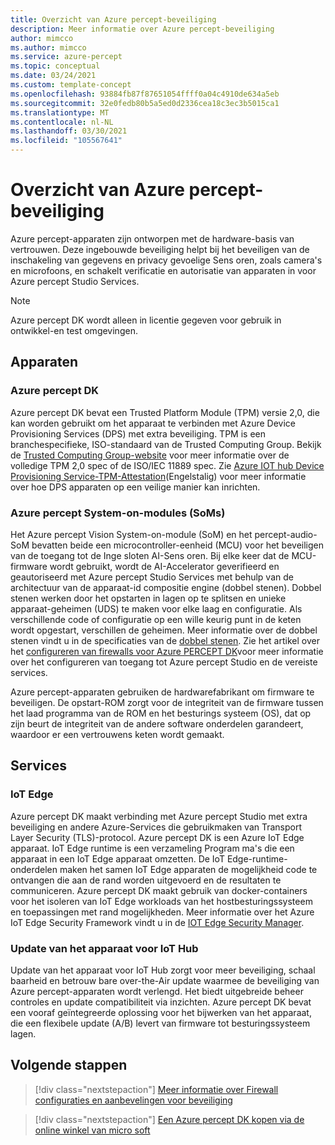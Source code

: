 ```yaml
---
title: Overzicht van Azure percept-beveiliging
description: Meer informatie over Azure percept-beveiliging
author: mimcco
ms.author: mimcco
ms.service: azure-percept
ms.topic: conceptual
ms.date: 03/24/2021
ms.custom: template-concept
ms.openlocfilehash: 93884fb87f87651054ffff0a04c4910de634a5eb
ms.sourcegitcommit: 32e0fedb80b5a5ed0d2336cea18c3ec3b5015ca1
ms.translationtype: MT
ms.contentlocale: nl-NL
ms.lasthandoff: 03/30/2021
ms.locfileid: "105567641"
---
```

# <a name="azure-percept-security-overview"></a>Overzicht van Azure percept-beveiliging

Azure percept-apparaten zijn ontworpen met de hardware-basis van vertrouwen. Deze ingebouwde beveiliging helpt bij het beveiligen van de inschakeling van gegevens en privacy gevoelige Sens oren, zoals camera's en microfoons, en schakelt verificatie en autorisatie van apparaten in voor Azure percept Studio Services.

> [!NOTE]
> Azure percept DK wordt alleen in licentie gegeven voor gebruik in ontwikkel-en test omgevingen.

## <a name="devices"></a>Apparaten

### <a name="azure-percept-dk"></a>Azure percept DK

Azure percept DK bevat een Trusted Platform Module (TPM) versie 2,0, die kan worden gebruikt om het apparaat te verbinden met Azure Device Provisioning Services (DPS) met extra beveiliging. TPM is een branchespecifieke, ISO-standaard van de Trusted Computing Group. Bekijk de [Trusted Computing Group-website](https://trustedcomputinggroup.org/resource/tpm-library-specification/) voor meer informatie over de volledige TPM 2,0 spec of de ISO/IEC 11889 spec. Zie [Azure IOT hub Device Provisioning Service-TPM-Attestation](../iot-dps/concepts-tpm-attestation.md)(Engelstalig) voor meer informatie over hoe DPS apparaten op een veilige manier kan inrichten.

### <a name="azure-percept-system-on-modules-soms"></a>Azure percept System-on-modules (SoMs)

Het Azure percept Vision System-on-module (SoM) en het percept-audio-SoM bevatten beide een microcontroller-eenheid (MCU) voor het beveiligen van de toegang tot de Inge sloten AI-Sens oren. Bij elke keer dat de MCU-firmware wordt gebruikt, wordt de AI-Accelerator geverifieerd en geautoriseerd met Azure percept Studio Services met behulp van de architectuur van de apparaat-id compositie engine (dobbel stenen). Dobbel stenen werken door het opstarten in lagen op te splitsen en unieke apparaat-geheimen (UDS) te maken voor elke laag en configuratie. Als verschillende code of configuratie op een wille keurig punt in de keten wordt opgestart, verschillen de geheimen. Meer informatie over de dobbel stenen vindt u in de specificaties van de [dobbel stenen](https://trustedcomputinggroup.org/work-groups/dice-architectures/). Zie het artikel over het [configureren van firewalls voor Azure PERCEPT DK](concept-security-configuration.md)voor meer informatie over het configureren van toegang tot Azure percept Studio en de vereiste services.

Azure percept-apparaten gebruiken de hardwarefabrikant om firmware te beveiligen. De opstart-ROM zorgt voor de integriteit van de firmware tussen het laad programma van de ROM en het besturings systeem (OS), dat op zijn beurt de integriteit van de andere software onderdelen garandeert, waardoor er een vertrouwens keten wordt gemaakt.

## <a name="services"></a>Services

### <a name="iot-edge"></a>IoT Edge

Azure percept DK maakt verbinding met Azure percept Studio met extra beveiliging en andere Azure-Services die gebruikmaken van Transport Layer Security (TLS)-protocol. Azure percept DK is een Azure IoT Edge apparaat. IoT Edge runtime is een verzameling Program ma's die een apparaat in een IoT Edge apparaat omzetten. De IoT Edge-runtime-onderdelen maken het samen IoT Edge apparaten de mogelijkheid code te ontvangen die aan de rand worden uitgevoerd en de resultaten te communiceren. Azure percept DK maakt gebruik van docker-containers voor het isoleren van IoT Edge workloads van het hostbesturingssysteem en toepassingen met rand mogelijkheden. Meer informatie over het Azure IoT Edge Security Framework vindt u in de [IOT Edge Security Manager](../iot-edge/iot-edge-security-manager.md).

### <a name="device-update-for-iot-hub"></a>Update van het apparaat voor IoT Hub

Update van het apparaat voor IoT Hub zorgt voor meer beveiliging, schaal baarheid en betrouw bare over-the-Air update waarmee de beveiliging van Azure percept-apparaten wordt verlengd. Het biedt uitgebreide beheer controles en update compatibiliteit via inzichten. Azure percept DK bevat een vooraf geïntegreerde oplossing voor het bijwerken van het apparaat, die een flexibele update (A/B) levert van firmware tot besturingssysteem lagen.

## <a name="next-steps"></a>Volgende stappen

> [!div class="nextstepaction"]
> [Meer informatie over Firewall configuraties en aanbevelingen voor beveiliging](concept-security-configuration.md)

> [!div class="nextstepaction"]
> [Een Azure percept DK kopen via de online winkel van micro soft](https://go.microsoft.com/fwlink/p/?LinkId=2155270)
